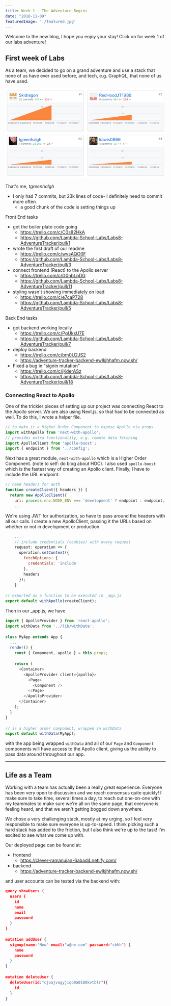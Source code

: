 ```yaml
---
title: Week 1 - The Adventure Begins
date: "2018-11-09"
featuredImage: './featured.jpg'
---
```


Welcome to the new blog, I hope you enjoy your stay! Click on for week 1 of our labs adventure!

<!-- end -->

## First week of Labs

As a team, we decided to go on a grand adventure and use a stack that none of us have ever used before, and tech, e.g. GraphQL, that none of us have used.

![gitGraph](./git_week_1.png)

That's me, _tgreenhalgh_ 
*   I only had 7 commits, but 23k lines of code- I definitely need to commit more often
    *   a good chunk of the code is setting things up

Front End tasks
*   got the boiler plate code going
    *   https://trello.com/c/C0s82HkA
    *   https://github.com/Lambda-School-Labs/Labs8-AdventureTracker/pull/1
*   wrote the first draft of our readme
    *   https://trello.com/c/wvsAQO0F
    *   https://github.com/Lambda-School-Labs/Labs8-AdventureTracker/pull/3
*   connect frontend (React) to the Apollo server
    *   https://trello.com/c/G0nbLpDG
    *   https://github.com/Lambda-School-Labs/Labs8-AdventureTracker/pull/11
*   styling wasn't showing immediately on load
    *   https://trello.com/c/e7caP728
    *   https://github.com/Lambda-School-Labs/Labs8-AdventureTracker/pull/5

Back End tasks
*   got backend working locally
    *   https://trello.com/c/PgUksU7E
    *   https://github.com/Lambda-School-Labs/Labs8-AdventureTracker/pull/7
*   deploy backend
    *   https://trello.com/c/bm0U2JS2
    *   https://adventure-tracker-backend-ewlkjhhafm.now.sh/
*   Fixed a bug in "signin mutation"
    *   https://trello.com/c/jKderASz
    *   https://github.com/Lambda-School-Labs/Labs8-AdventureTracker/pull/18


### Connecting React to Apollo

One of the trickier pieces of setting up our project was connecting React to the Apollo server.  We are also using Next.js, so that had to be connected as well. To do this, I wrote a helper file.

```javascript
// to make it a Higher Order Component to expose Apollo via props
import withApollo from 'next-with-apollo';
// provides extra functionality, e.g. remote data fetching
import ApolloClient from 'apollo-boost';
import { endpoint } from '../config';
```
Next has a great module, `next-with-apollo` which is a Higher Order Component. (note to self: do blog about HOC). I also used `apollo-boost` which is the fastest way of creating an Apollo client. Finally, I have to include the URL endpoint.

```javascript
// need headers for auth
function createClient({ headers }) {
  return new ApolloClient({
    uri: process.env.NODE_ENV === 'development' ? endpoint : endpoint,
    ...
```

We're using JWT for authorization, so have to pass around the headers with all our calls. I create a new ApolloClient, passing it the URLs based on whether or not in development or production.

```javascript
    ...
    // include credentials (cookies) with every request
    request: operation => {
      operation.setContext({
        fetchOptions: {
          credentials: 'include'
        },
        headers
      });
    }

// exported as a function to be executed in _app.js
export default withApollo(createClient);
```

Then in our _app.js, we have

```javascript
import { ApolloProvider } from 'react-apollo';
import withData from '../lib/withData';

class MyApp extends App {
  ...
  render() {
    const { Component, apollo } = this.props;

    return (
      <Container>
        <ApolloProvider client={apollo}>
          <Page>
            <Component />
          </Page>
        </ApolloProvider>
      </Container>
    );
  }
}

// is a higher order compoment, wrapped in withData
export default withData(MyApp);
```

with the app being wrapped `withData` and all of our `Page` and `Component` components will have access to the Apollo client, giving us the ability to pass data around throughout our app.

----
## Life as a Team

Working with a team has actually been a really great experience. Everyone has been very open to discussion and we reach consensus quite quickly! I make sure to take time, several times a day, to reach out one-on-one with my teammates to make sure we're all on the same page, that everyone is feeling heard, and that we aren't getting bogged down anywhere.

We chose a very challenging stack, mostly at my urging, so I feel very responsible to make sure everyone is up-to-speed. I think picking such a hard stack has added to the friction, but I also think we're up to the task!  I'm excited to see what we come up with.

Our deployed page can be found at:
- frontend
  - https://clever-ramanujan-6abad4.netlify.com/
- backend
  - https://adventure-tracker-backend-ewlkjhhafm.now.sh/

and user accounts can be tested via the backend with:

```json
query showUsers {
  users {
    id
    name
    email
    password
  }
}

mutation addUser {
  signup(name:"New" email:"a@he.com" password:"shhh") {
    name
    password
  }
}

mutation deleteUser {
  deleteUser(id:"cjoajvugyjiqo0a0188kvtblr"){
    id
  }
}
```